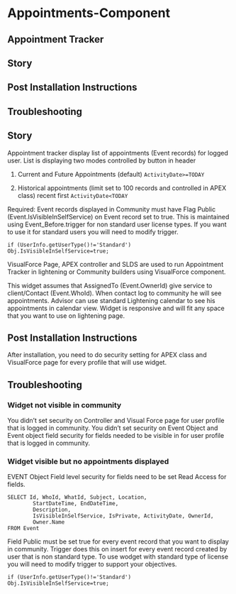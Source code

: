 # Appointments-Component
  ## Appointment Tracker
  ## Story	
  ## Post Installation Instructions	
  ## Troubleshooting	
   
## Story
Appointment tracker display list of appointments (Event records) for logged user. 
List is displaying two modes controlled by button in header
1.	Current and Future Appointments (default)
``` ActivityDate>=TODAY ```

2.	Historical appointments (limit set to 100 records and controlled in APEX class) recent first
``` ActivityDate<TODAY ```

Required: Event records displayed in Community must have Flag Public (Event.IsVisibleInSelfService) on Event record set to true. This is maintained using Event_Before.trigger for non standard user license types. If you want to use it for standard users you will need to modify trigger.
```
if (UserInfo.getUserType()!='Standard') Obj.IsVisibleInSelfService=true;
```

VisualForce Page, APEX controller and SLDS are used to run Appointment Tracker in lightening or Community builders using VisualForce component. 

This widget assumes that AssignedTo (Event.OwnerId) give service to client/Contact (Event.WhoId). When contact log to community he will see appointments. Advisor can use standard Lightening calendar to see his appointments in calendar view.
Widget is responsive and will fit any space that you want to use on lightening page.
   
## Post Installation Instructions 
After installation, you need to do security setting for APEX class and VisualForce page for every profile that will use widget.
  
## Troubleshooting
  ### Widget not visible in community
You didn’t set security on Controller and Visual Force page for user profile that is logged in community.
You didn’t set security on Event Object and Event object field security for fields needed to be visible in for user profile that is logged in community.
  ### Widget visible but no appointments displayed
EVENT Object Field level security for fields need to be set Read Access for fields.
  ```
  SELECT Id, WhoId, WhatId, Subject, Location,
          StartDateTime, EndDateTime,
          Description,
          IsVisibleInSelfService, IsPrivate, ActivityDate, OwnerId,
          Owner.Name
  FROM Event
```

Field Public must be set true for every event record that you want to display in community. Trigger does this on insert for every event record created by user that is non standard type. To use wodget with standard type of license you will need to modify trigger to support your objectives.
```
if (UserInfo.getUserType()!='Standard') Obj.IsVisibleInSelfService=true;
```
 


